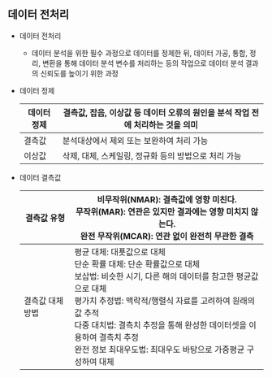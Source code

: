 ## 데이터 전처리
- 데이터 전처리
  - 데이터 분석을 위한 필수 과정으로 데이터를 정제한 뒤, 데이터 가공, 통합, 정리, 변환을 통해 데이터 분석 변수를 처리하는 등의 작업으로 데이터 분석 결과의 신뢰도를 높이기 위한 과정
  
- 데이터 정제

    |데이터 정제|결측값, 잡음, 이상값 등 데이터 오류의 원인을 분석 작업 전에 처리하는 것을 의미|
    |---|---|
    |결측값|분석대상에서 제외 또는 보완하여 처리 가능|
    |이상값|삭제, 대체, 스케일링, 정규화 등의 방법으로 처리 가능|

- 데이터 결측값

    |결측값 유형|비무작위(NMAR): 결측값에 영향 미친다.<br>무작위(MAR): 연관은 있지만 결과에는 영향 미치지 않는다.<br>완전 무작위(MCAR): 연관 없이 완전히 무관한 결측|
    |---|---
    |결측값 대체 방법|평균 대체: 대푯값으로 대체<br>단순 확률 대체: 단순 확률값으로 대체<br>보삽법: 비슷한 시기, 다른 해의 데이터를 참고한 평균값으로 대체<br>평가치 추정법: 맥락적/행렬식 자료를 고려하여 원래의 값 추적<br>다중 대치법: 결측치 추정을 통해 완성한 데이터셋을 이용하여 결측치 추정<br>완전 정보 최대우도법: 최대우도 바탕으로 가중평균 구성하여 대체|